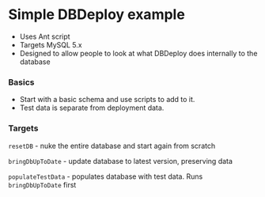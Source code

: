 # Simple DBDeploy example 

 * Uses Ant script
 * Targets MySQL 5.x
 * Designed to allow people to look at what DBDeploy does internally to the database

### Basics
 * Start with a basic schema and use scripts to add to it.
 * Test data is separate from deployment data.

### Targets
`resetDB` - nuke the entire database and start again from scratch

`bringDbUpToDate` - update database to latest version, preserving data

`populateTestData` - populates database with test data. Runs `bringDbUpToDate` first 